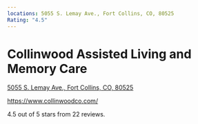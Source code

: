 ```yaml
---
locations: 5055 S. Lemay Ave., Fort Collins, CO, 80525
Rating: "4.5"
---
```

# Collinwood Assisted Living and Memory Care

[5055 S. Lemay Ave., Fort Collins, CO, 80525](geo:40.517242100000004,-105.05908134999999)

https://www.collinwoodco.com/

 4.5 out of 5 stars from 22 reviews.